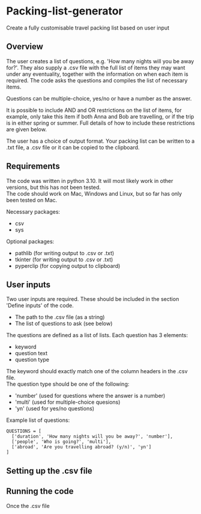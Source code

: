 # Packing-list-generator
Create a fully customisable travel packing list based on user input

## Overview
The user creates a list of questions, e.g. 'How many nights will you be away for?'. They also supply a .csv file with the full list of items they may want under any eventuality, together with the information on when each item is required. The code asks the questions and compiles the list of necessary items.

Questions can be multiple-choice, yes/no or have a number as the answer.

It is possible to include AND and OR restrictions on the list of items, for example, only take this item if both Anna and Bob are travelling, or if the trip is in either spring or summer. Full details of how to include these restrictions are given below.

The user has a choice of output format. Your packing list can be written to a .txt file, a .csv file or it can be copied to the clipboard.

## Requirements
The code was written in python 3.10. It will most likely work in other versions, but this has not been tested.\
The code should work on Mac, Windows and Linux, but so far has only been tested on Mac.

Necessary packages:
- csv
- sys

Optional packages:
- pathlib (for writing output to .csv or .txt)
- tkinter (for writing output to .csv or .txt)
- pyperclip (for copying output to clipboard)

## User inputs
Two user inputs are required. These should be included in the section 'Define inputs' of the code.
- The path to the .csv file (as a string)
- The list of questions to ask (see below)

The questions are defined as a list of lists. Each question has 3 elements:
- keyword
- question text
- question type

The keyword should exactly match one of the column headers in the .csv file.\
The question type should be one of the following:
- 'number' (used for questions where the answer is a number)
- 'multi' (used for multiple-choice quesions)
- 'yn' (used for yes/no questions)

Example list of questions:
```
QUESTIONS = [
  ['duration', 'How many nights will you be away?', 'number'],
  ['people', 'Who is going?', 'multi'],
  ['abroad', 'Are you travelling abroad? (y/n)', 'yn']
]
```

## Setting up the .csv file

## Running the code
Once the .csv file 
